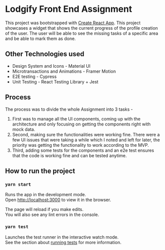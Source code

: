# Lodgify Front End Assignment

This project was bootstrapped with [Create React App](https://github.com/facebook/create-react-app).
This project showcases a widget that shows the current progress of the profile creation of the user. The user will be able to see the missing tasks of a specific area and be able to mark them as done.

## Other Technologies used

- Design System and Icons - Material UI
- Microtransactions and Animations - Framer Motion
- E2E testing - Cypress
- Unit Testing - React Testing Library + Jest

## Process

The process was to divide the whole Assignment into 3 tasks -

1. First was to manage all the UI components, coming up with the architecture and only focusing on getting the components right with mock data.
2. Second, making sure the functionalities were working fine. There were a few UI issues that were taking a while which I noted and left for later, the priority was getting the functionality to work according to the MVP.
3. Third, adding some tests for the components and an e2e test ensures that the code is working fine and can be tested anytime.

## How to run the project

### `yarn start`

Runs the app in the development mode.\
Open [http://localhost:3000](http://localhost:3000) to view it in the browser.

The page will reload if you make edits.\
You will also see any lint errors in the console.

### `yarn test`

Launches the test runner in the interactive watch mode.\
See the section about [running tests](https://facebook.github.io/create-react-app/docs/running-tests) for more information.
